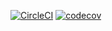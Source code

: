 [![CircleCI](https://circleci.com/gh/YasushiKobayashi/react-datatables.svg?style=svg)](https://circleci.com/gh/YasushiKobayashi/react-datatables)
[![codecov](https://codecov.io/gh/YasushiKobayashi/datatables-react/branch/master/graph/badge.svg)](https://codecov.io/gh/YasushiKobayashi/datatables-react)

